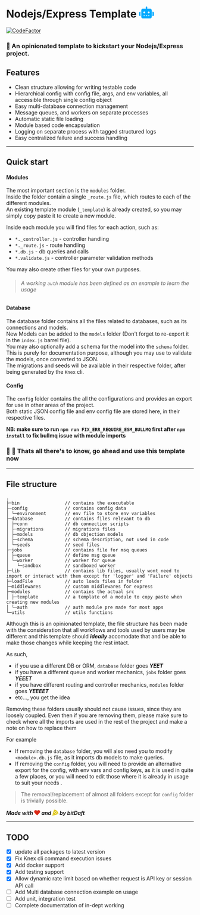 # Nodejs/Express Template <svg xmlns="http://www.w3.org/2000/svg" viewBox="0 0 640 512" style="position:relative;top:2px;height: 2rem;"><path d="M320 0c17.7 0 32 14.3 32 32V96H480c35.3 0 64 28.7 64 64V448c0 35.3-28.7 64-64 64H160c-35.3 0-64-28.7-64-64V160c0-35.3 28.7-64 64-64H288V32c0-17.7 14.3-32 32-32zM208 384c-8.8 0-16 7.2-16 16s7.2 16 16 16h32c8.8 0 16-7.2 16-16s-7.2-16-16-16H208zm96 0c-8.8 0-16 7.2-16 16s7.2 16 16 16h32c8.8 0 16-7.2 16-16s-7.2-16-16-16H304zm96 0c-8.8 0-16 7.2-16 16s7.2 16 16 16h32c8.8 0 16-7.2 16-16s-7.2-16-16-16H400zM264 256c0-22.1-17.9-40-40-40s-40 17.9-40 40s17.9 40 40 40s40-17.9 40-40zm152 40c22.1 0 40-17.9 40-40s-17.9-40-40-40s-40 17.9-40 40s17.9 40 40 40zM48 224H64V416H48c-26.5 0-48-21.5-48-48V272c0-26.5 21.5-48 48-48zm544 0c26.5 0 48 21.5 48 48v96c0 26.5-21.5 48-48 48H576V224h16z" fill="#00aaff"/></svg>

[![CodeFactor](https://www.codefactor.io/repository/github/bitdaft/nodejs-objection-boilerplate/badge)](https://www.codefactor.io/repository/github/bitdaft/nodejs-objection-boilerplate)

### :rocket: An opinionated template to kickstart your Nodejs/Express project.

## Features

- Clean structure allowing for writing testable code
- Hierarchical config with config file, args, and env variables, all accessible through single config object
- Easy multi-database connection management
- Message queues, and workers on separate processes
- Automatic static file loading
- Module based code encapsulation
- Logging on separate process with tagged structured logs
- Easy centralized failure and success handling

---

## Quick start

#### Modules

The most important section is the `modules` folder.  
Inside the folder contain a single `_route.js` file, which routes to each of the different modules.  
An existing template module (`_template`) is already created, so you may simply copy paste it to create a new module.

Inside each module you will find files for each action, such as:

- `*._controller.js` - controller handling
- `*._route.js` - route handling
- `*.db.js` - db queries and calls
- `*.validate.js` - controller parameter validation methods

You may also create other files for your own purposes.

> ###### A working `auth` module has been defined as an example to learn the usage

#### Database

The database folder contains all the files related to databases, such as its connections and models.  
New Models can be added to the `models` folder (Don't forget to re-export it in the `index.js` barrel file).  
You may also optionally add a schema for the model into the `schema` folder. This is purely for documentation purpose, although you may use to validate the models, once converted to JSON.  
The migrations and seeds will be available in their respective folder, after being generated by the `Knex` cli.

#### Config

The `config` folder contains the all the configurations and provides an export for use in other areas of the project.  
Both static JSON config file and env config file are stored here, in their respective files.

**NB: make sure to run `npm run FIX_ERR_REQUIRE_ESM_BULLMQ` first after `npm install` to fix bullmq issue with module imports**

### **:tada: :confetti_ball: Thats all there's to know, go ahead and use this template now**

---

## File structure

```
.
├─bin                 // contains the executable
├─config              // contains config data
│ └─environment       // env file to store env variables
├─database            // contains files relevant to db
│ ├─conn              // db connection scripts
│ ├─migrations        // migrations files
│ ├─models            // db objection models
│ ├─schema            // schema description, not used in code
│ └─seeds             // seed files
├─jobs                // contains file for msq queues
│ ├─queue             // define msg queue
│ └─worker            // worker for queue
│   └─sandbox         // sandboxed worker
├─lib                 // contains lib files, usually wont need to import or interact with them except for 'logger' and 'Failure' objects
├─loadFile            // auto loads files in folder
├─middlewares         // custom middlewares for express
├─modules             // contains the actual src
│ ├─template          // a template of a module to copy paste when creating new modules
│ └─auth              // auth module pre made for most apps
└─utils               // utils functions
```

Although this is an opinionated template, the file structure has been made with the consideration that all workflows and tools used by users may be different and this template should **_ideally_** accomodate that and be able to make those changes while keeping the rest intact.

As such,

- if you use a different DB or ORM, `database` folder goes **_YEET_**
- if you have a different queue and worker mechanics, `jobs` folder goes **_YEEET_**
- if you have different routing and controller mechanics, `modules` folder goes **_YEEEET_**
- etc..., you get the idea

Removing these folders usually should not cause issues, since they are loosely coupled.
Even then if you are removing them, please make sure to check where all the imports are used in the rest of the project and make a note on how to replace them

For example

- If removing the `database` folder, you will also need you to modify `<module>.db.js` file, as it imports db models to make queries.
- If removing the `config` folder, you will need to provide an alternative export for the config, with env vars and config keys, as it is used in quite a few places, or you will need to edit those where it is already in usage to suit your needs .

> The removal/replacement of almost all folders except for `config` folder is trivially possible.

**_Made with <svg viewBox="0 0 1792 1792" preserveAspectRatio="xMidYMid meet" xmlns="http://www.w3.org/2000/svg" style="position:relative;top:2px;height: 1rem;"><path d="M896 1664q-26 0-44-18l-624-602q-10-8-27.5-26T145 952.5 77 855 23.5 734 0 596q0-220 127-344t351-124q62 0 126.5 21.5t120 58T820 276t76 68q36-36 76-68t95.5-68.5 120-58T1314 128q224 0 351 124t127 344q0 221-229 450l-623 600q-18 18-44 18z" fill="#d92916"></path></svg> and <svg xmlns="http://www.w3.org/2000/svg" viewBox="0 0 512 512" style="position:relative;top:2px;height: 1rem;"><path d="M169.7 .9c-22.8-1.6-41.9 14-47.5 34.7L110.4 80c.5 0 1.1 0 1.6 0c176.7 0 320 143.3 320 320c0 .5 0 1.1 0 1.6l44.4-11.8c20.8-5.5 36.3-24.7 34.7-47.5C498.5 159.5 352.5 13.5 169.7 .9zM399.8 410.2c.1-3.4 .2-6.8 .2-10.2c0-159.1-128.9-288-288-288c-3.4 0-6.8 .1-10.2 .2L.5 491.9c-1.5 5.5 .1 11.4 4.1 15.4s9.9 5.6 15.4 4.1L399.8 410.2zM176 272c-17.7 0-32-14.3-32-32s14.3-32 32-32s32 14.3 32 32s-14.3 32-32 32zm128 64c0 17.7-14.3 32-32 32s-32-14.3-32-32s14.3-32 32-32s32 14.3 32 32zM160 384c0 17.7-14.3 32-32 32s-32-14.3-32-32s14.3-32 32-32s32 14.3 32 32z" fill="#e0c91f"/></svg> by bitDaft_**

---

## TODO

- [x] update all packages to latest version
- [x] Fix Knex cli command execution issues
- [x] Add docker support
- [x] Add testing support
- [x] Allow dynamic rate limit based on whether request is API key or session API call
- [ ] Add Multi database connection example on usage
- [ ] Add unit, integration test
- [ ] Complete documentation of in-dept working
